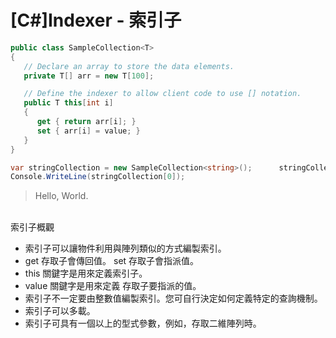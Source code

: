 # [C#]Indexer - 索引子

```csharp
public class SampleCollection<T>
{
   // Declare an array to store the data elements.
   private T[] arr = new T[100];

   // Define the indexer to allow client code to use [] notation.
   public T this[int i]
   {
      get { return arr[i]; }
      set { arr[i] = value; }
   }
}
```

```csharp
var stringCollection = new SampleCollection<string>();      stringCollection[0] = "Hello, World";
Console.WriteLine(stringCollection[0]);
```
>Hello, World.

<br/>索引子概觀
- 索引子可以讓物件利用與陣列類似的方式編製索引。
- get 存取子會傳回值。 set 存取子會指派值。
- this 關鍵字是用來定義索引子。
- value 關鍵字是用來定義 存取子要指派的值。
- 索引子不一定要由整數值編製索引。您可自行決定如何定義特定的查詢機制。
- 索引子可以多載。
- 索引子可具有一個以上的型式參數，例如，存取二維陣列時。